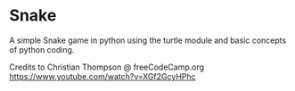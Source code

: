 # Snake

A simple Snake game in python using the turtle module and basic concepts of python coding.

Credits to Christian Thompson @ freeCodeCamp.org https://www.youtube.com/watch?v=XGf2GcyHPhc
